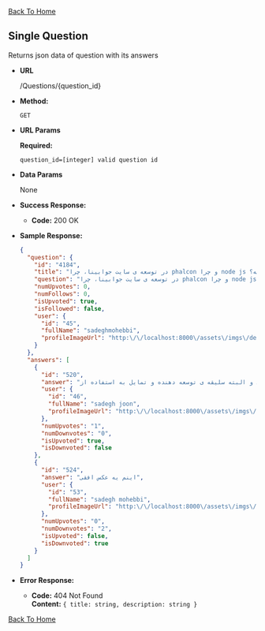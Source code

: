 [Back To Home](/)

**Single Question**
----
  Returns json data of question with its answers

* **URL**

  /Questions/{question_id}

* **Method:**

  `GET`
  
* **URL Params**

  **Required:**
 
   `question_id=[integer] valid question id`

*  **Data Params**

   None

* **Success Response:**

  * **Code:** 200 OK

* **Sample Response:**

  ```json
  {
    "question": {
      "id": "4184",
      "title": "در توسعه ی سایت جوابینا، چرا phalcon و چرا node js نه؟",
      "question": "در توسعه ی سایت جوابینا، چرا phalcon و چرا node js نه؟",
      "numUpvotes": 0,
      "numFollows": 0,
      "isUpvoted": true,
      "isFollowed": false,
      "user": {
        "id": "45",
        "fullName": "sadeghmohebbi",
        "profileImageUrl": "http:\/\/localhost:8000\/assets\/imgs\/defaults\/avatar.png"
      }
    },
    "answers": [
      {
        "id": "520",
        "answer": "سرعت بسیار بالای فالکون و البته سلیقه ی توسعه دهنده و تمایل به استفاده از php منجر شده",
        "user": {
          "id": "46",
          "fullName": "sadegh joon",
          "profileImageUrl": "http:\/\/localhost:8000\/assets\/imgs\/defaults\/avatar.png"
        },
        "numUpvotes": "1",
        "numDownvotes": "0",
        "isUpvoted": true,
        "isDownvoted": false
      },
      {
        "id": "524",
        "answer": "اینم یه عکس افقی",
        "user": {
          "id": "53",
          "fullName": "sadegh mohebbi",
          "profileImageUrl": "http:\/\/localhost:8000\/assets\/imgs\/defaults\/avatar.png"
        },
        "numUpvotes": "0",
        "numDownvotes": "2",
        "isUpvoted": false,
        "isDownvoted": true
      }
    ]
  }
  ```

* **Error Response:**

  * **Code:** 404 Not Found <br />
    **Content:** `{ title: string, description: string }`

[Back To Home](/)